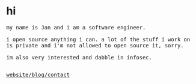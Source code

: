 # hi

<samp>
my name is Jan and i am a software engineer.
<br />
<br />
i open source anything i can. a lot of the stuff i work on is private and i'm not allowed to open source it, sorry.
<br />
<br />
im also very interested and dabble in infosec.
<br />
<br />
 
[website/blog/contact](https://72mins.com)
</samp>
